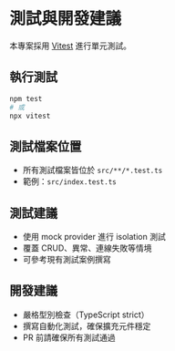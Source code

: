 # 測試與開發建議

本專案採用 [Vitest](https://vitest.dev/) 進行單元測試。

## 執行測試

```bash
npm test
# 或
npx vitest
```

## 測試檔案位置
- 所有測試檔案皆位於 `src/**/*.test.ts`
- 範例：`src/index.test.ts`

## 測試建議
- 使用 mock provider 進行 isolation 測試
- 覆蓋 CRUD、異常、連線失敗等情境
- 可參考現有測試案例撰寫

## 開發建議
- 嚴格型別檢查（TypeScript strict）
- 撰寫自動化測試，確保擴充元件穩定
- PR 前請確保所有測試通過
